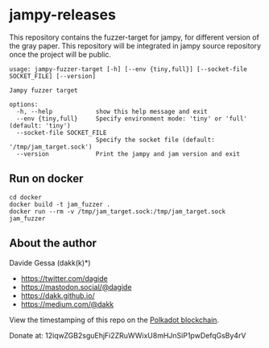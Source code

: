 # jampy-releases

This repository contains the fuzzer-target for jampy, for different version of the gray paper.
This repository will be integrated in jampy source repository once the project will be public.

```
usage: jampy-fuzzer-target [-h] [--env {tiny,full}] [--socket-file SOCKET_FILE] [--version]

Jampy fuzzer target

options:
  -h, --help            show this help message and exit
  --env {tiny,full}     Specify environment mode: 'tiny' or 'full' (default: 'tiny')
  --socket-file SOCKET_FILE
                        Specify the socket file (default: '/tmp/jam_target.sock')
  --version             Print the jampy and jam version and exit
```

## Run on docker

```
cd docker
docker build -t jam_fuzzer .
docker run --rm -v /tmp/jam_target.sock:/tmp/jam_target.sock jam_fuzzer
```

## About the author

Davide Gessa (dakk(k)*)
- https://twitter.com/dagide
- https://mastodon.social/@dagide 
- https://dakk.github.io/
- https://medium.com/@dakk

View the timestamping of this repo on the [Polkadot blockchain](https://polkadot.subscan.io/account/12iqwZGB2sguEhjFi2ZRuWWixU8mHJnSiP1pwDefqGsBy4rV?tab=extrinsic).

Donate at: 12iqwZGB2sguEhjFi2ZRuWWixU8mHJnSiP1pwDefqGsBy4rV